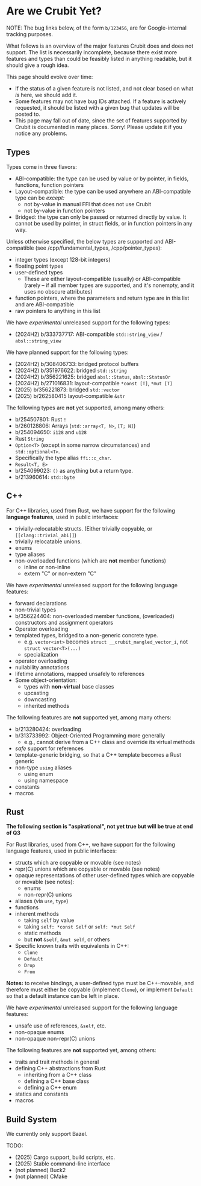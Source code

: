 # Are we Crubit Yet?

NOTE: The bug links below, of the form `b/123456`, are for Google-internal
tracking purposes.

What follows is an overview of the major features Crubit does and
does not support. The list is necessarily incomplete, because there exist more
features and types than could be feasibly listed in anything readable, but
it should give a rough idea.

This page should evolve over time:

*   If the status of a given feature is not listed, and not clear based on what
    *is* here, we should add it.
*   Some features may not have bug IDs attached. If a feature is actively
    requested, it should be listed with a given bug that updates will be posted
    to.
*   This page may fall out of date, since the set of features supported by
    Crubit is documented in many places. Sorry! Please update it if you notice
    any problems.

## Types

Types come in three flavors:

*   ABI-compatible: the type can be used by value or by pointer, in fields,
    functions, function pointers
*   Layout-compatible: the type can be used anywhere an ABI-compatible type can
    be *except:*
    *   not by-value in manual FFI that does not use Crubit
    *   not by-value in function pointers
*   Bridged: the type can only be passed or returned directly by value. It
    cannot be used by pointer, in struct fields, or in function pointers in any
    way.

Unless otherwise specified, the below types are supported and ABI-compatible
(see <internal link>/cpp/fundamental_types, <internal link>/cpp/pointer_types):

*   integer types (except 128-bit integers)
*   floating point types
*   user-defined types
    *   These are either layout-compatible (usually) or ABI-compatible (rarely –
        if all member types are supported, and it's nonempty, and it uses no
        obscure attributes)
*   function pointers, where the parameters and return type are in this list and
    are ABI-compatible
*   raw pointers to anything in this list

We have *experimental* unreleased support for the following types:

*   (2024H2) b/333737717: ABI-compatible `std::string_view` /
    `absl::string_view`

We have planned support for the following types:

*   (2024H2) b/308406733: bridged protocol buffers
*   (2024H2) b/351976622: bridged `std::string`
*   (2024H2) b/356221625: bridged `absl::Status`, `absl::StatusOr`
*   (2024H2) b/271016831: layout-compatible `*const [T]`, `*mut [T]`
*   (2025) b/356221873: bridged `std::vector`
*   (2025) b/262580415 layout-compatible `&str`

The following types are **not** yet supported, among many others:

*   b/254507801: Rust `!`
*   b/260128806: Arrays (`std::array<T, N>`, `[T; N]`)
*   b/254094650: `i128` and `u128`
*   Rust `String`
*   `Option<T>` (except in some narrow circumstances) and `std::optional<T>`.
*   Specifically the type alias `ffi::c_char`.
*   `Result<T, E>`
*   b/254099023: `()` as anything but a return type.
*   b/213960614: `std::byte`

## C++

For C++ libraries, used from Rust, we have support for the following **language
features**, used in public interfaces:

*   trivially-relocatable structs. (Either trivially copyable, or
    `[[clang::trivial_abi]]`)
*   trivially relocatable unions.
*   enums
*   type aliases
*   non-overloaded functions (which are **not** member functions)
    *   inline or non-inline
    *   extern "C" or non-extern "C"

We have *experimental* unreleased support for the following language features:

*   forward declarations
*   non-trivial types
*   b/356224404: non-overloaded member functions, (overloaded) constructors and
    assignment operators
*   Operator overloading
*   templated types, bridged to a non-generic concrete type.
    *   e.g. `vector<int>` becomes `struct __crubit_mangled_vector_i`, not
        `struct vector<T>(...)`
    *   specialization
*   operator overloading
*   nullability annotations
*   lifetime annotations, mapped unsafely to references
*   Some object-orientation:
    *   types with **non-virtual** base classes
    *   upcasting
    *   downcasting
    *   inherited methods

The following features are **not** supported yet, among many others:

*   b/213280424: overloading
*   b/313733992: Object-Oriented Programming more generally
    *   e.g., cannot derive from a C++ class and override its virtual methods
*   *safe* support for references
*   template-generic bridging, so that a C++ template becomes a Rust generic
*   non-type `using` aliases
    *   using enum
    *   using namespace
*   constants
*   macros

## Rust

**The following section is "aspirational", not yet true but will be true at end
of Q3**

For Rust libraries, used from C++, we have support for the following language
features, used in public interfaces:

*   structs which are copyable or movable (see notes)
*   repr(C) unions which are copyable or movable (see notes)
*   opaque representations of other user-defined types which are copyable or
    movable (see notes):
    *   enums
    *   non-repr(C) unions
*   aliases (via `use`, `type`)
*   functions
*   inherent methods
    *   taking `self` by value
    *   taking `self: *const Self` or `self: *mut Self`
    *   static methods
    *   but **not** `&self`, `&mut self`, or others
*   Specific known traits with equivalents in C++:
    *   `Clone`
    *   `Default`
    *   `Drop`
    *   `From`

**Notes:** to receive bindings, a user-defined type must be C++-movable, and
therefore must either be copyable (implement `Clone`), or implement `Default` so
that a default instance can be left in place.

We have *experimental* unreleased support for the following language features:

*   unsafe use of references, `&self`, etc.
*   non-opaque enums
*   non-opaque non-repr(C) unions

The following features are **not** supported yet, among others:

*   traits and trait methods in general
*   defining C++ abstractions from Rust
    *   inheriting from a C++ class
    *   defining a C++ base class
    *   defining a C++ enum
*   statics and constants
*   macros

## Build System

We currently only support Bazel.

TODO:

*   (2025) Cargo support, build scripts, etc.
*   (2025) Stable command-line interface
*   (not planned) Buck2
*   (not planned) CMake
